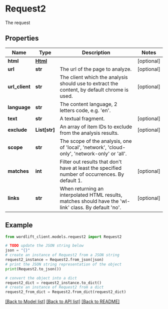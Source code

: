 # Request2

The request

## Properties

Name | Type | Description | Notes
------------ | ------------- | ------------- | -------------
**html** | [**Html**](Html.md) |  | [optional] 
**url** | **str** | The url of the page to analyze. | [optional] 
**url_client** | **str** | The client which the analysis should use to extract the content, by default chrome is used. | [optional] 
**language** | **str** | The content language, 2 letters code, e.g. &#39;en&#39;. | 
**text** | **str** | A textual fragment. | [optional] 
**exclude** | **List[str]** | An array of item IDs to exclude from the analysis results. | [optional] 
**scope** | **str** | The scope of the analysis, one of &#39;local&#39;, &#39;network&#39;, &#39;cloud-only&#39;, &#39;network-only&#39; or &#39;all&#39;. | 
**matches** | **int** | Filter out results that don&#39;t have at least the specified number of occurrences. By default 1. | [optional] 
**links** | **str** | When returning an interpolated HTML results, matches should have the &#39;wl-link&#39; class. By default &#39;no&#39;. | [optional] 

## Example

```python
from wordlift_client.models.request2 import Request2

# TODO update the JSON string below
json = "{}"
# create an instance of Request2 from a JSON string
request2_instance = Request2.from_json(json)
# print the JSON string representation of the object
print(Request2.to_json())

# convert the object into a dict
request2_dict = request2_instance.to_dict()
# create an instance of Request2 from a dict
request2_from_dict = Request2.from_dict(request2_dict)
```
[[Back to Model list]](../README.md#documentation-for-models) [[Back to API list]](../README.md#documentation-for-api-endpoints) [[Back to README]](../README.md)


